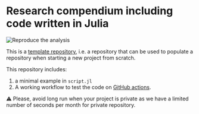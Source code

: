 # Research compendium including code written in Julia
![Reproduce the analysis](https://github.com/McCannLab/resarch_compendium_julia/workflows/Reproduce%20the%20analysis/badge.svg)

This is a [template repository](https://docs.github.com/en/free-pro-team@latest/github/creating-cloning-and-archiving-repositories/creating-a-template-repository), i.e. a repository that can be used to populate a repository when starting a new project from scratch. 

This repository includes: 
  1. a minimal example in `script.jl`
  2. A working workflow to test the code on [GitHub actions](https://github.com/features/actions).


:warning: Please, avoid long run when your project is private as we have a limited number of seconds per month for private repository.